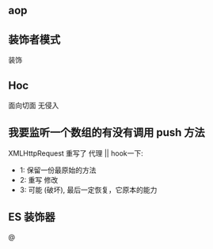 ## aop
## 装饰者模式
装饰  
## Hoc
面向切面 无侵入


## 我要监听一个数组的有没有调用 push 方法
<!-- ？？ -->
XMLHttpRequest 重写了
代理 || hook一下: 
- 1: 保留一份最原始的方法
- 2: 重写 修改
- 3: 可能 (破坏), 最后一定恢复，它原本的能力


## ES 装饰器
@



